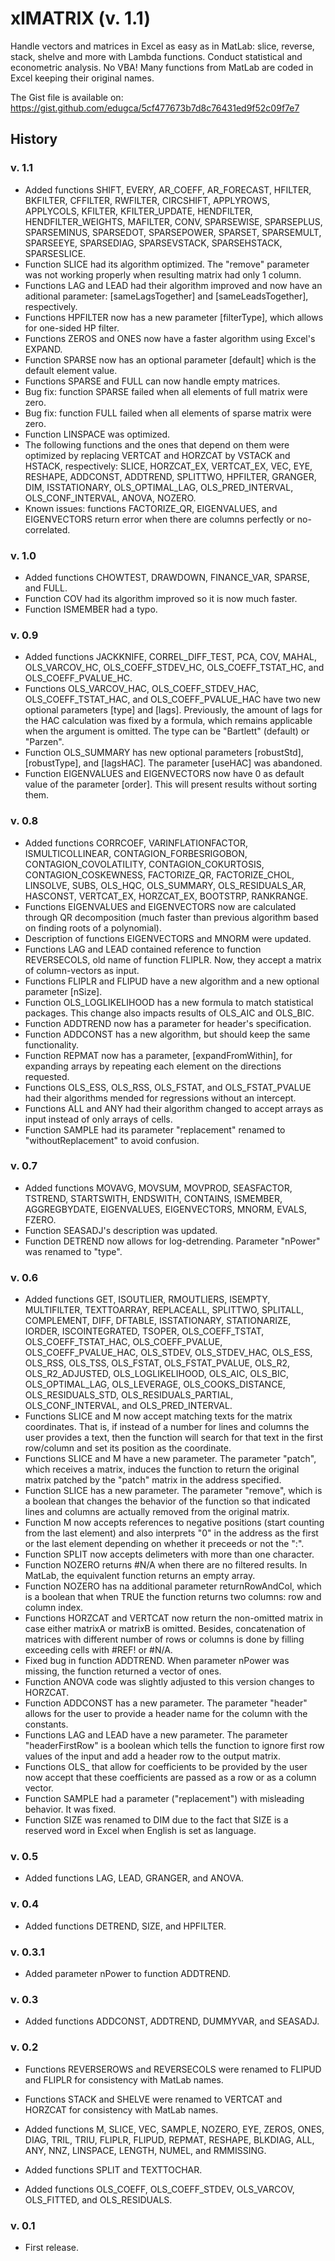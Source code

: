 # xlMATRIX (v. 1.1)

Handle vectors and matrices in Excel as easy as in MatLab: slice, reverse, stack, shelve and more with Lambda functions. Conduct statistical and econometric analysis. No VBA! Many functions from MatLab are coded in Excel keeping their original names.

The Gist file is available on:
https://gist.github.com/edugca/5cf477673b7d8c76431ed9f52c09f7e7

## History

### v. 1.1
- Added functions SHIFT, EVERY, AR_COEFF, AR_FORECAST, HFILTER, BKFILTER, CFFILTER, RWFILTER, CIRCSHIFT, APPLYROWS, APPLYCOLS, KFILTER, KFILTER_UPDATE, HENDFILTER, HENDFILTER_WEIGHTS, MAFILTER, CONV, SPARSEWISE, SPARSEPLUS, SPARSEMINUS, SPARSEDOT, SPARSEPOWER, SPARSET, SPARSEMULT, SPARSEEYE, SPARSEDIAG, SPARSEVSTACK, SPARSEHSTACK, SPARSESLICE.
- Function SLICE had its algorithm optimized. The "remove" parameter was not working properly when resulting matrix had only 1 column.
- Functions LAG and LEAD had their algorithm improved and now have an aditional parameter: [sameLagsTogether] and [sameLeadsTogether], respectively.
- Functions HPFILTER now has a new parameter [filterType], which allows for one-sided HP filter.
- Functions ZEROS and ONES now have a faster algorithm using Excel's EXPAND.
- Function SPARSE now has an optional parameter [default] which is the default element value.
- Functions SPARSE and FULL can now handle empty matrices.
- Bug fix: function SPARSE failed when all elements of full matrix were zero.
- Bug fix: function FULL failed when all elements of sparse matrix were zero.
- Function LINSPACE was optimized.
- The following functions and the ones that depend on them were optimized by replacing VERTCAT and HORZCAT by VSTACK and HSTACK, respectively: SLICE, HORZCAT_EX, VERTCAT_EX, VEC, EYE, RESHAPE, ADDCONST, ADDTREND, SPLITTWO, HPFILTER, GRANGER, DIM, ISSTATIONARY, OLS_OPTIMAL_LAG, OLS_PRED_INTERVAL, OLS_CONF_INTERVAL, ANOVA, NOZERO.
- Known issues: functions FACTORIZE_QR, EIGENVALUES, and EIGENVECTORS return error when there are columns perfectly or no-correlated.

### v. 1.0
- Added functions CHOWTEST, DRAWDOWN, FINANCE_VAR, SPARSE, and FULL.
- Function COV had its algorithm improved so it is now much faster.
- Function ISMEMBER had a typo.

### v. 0.9
- Added functions JACKKNIFE, CORREL_DIFF_TEST, PCA, COV, MAHAL, OLS_VARCOV_HC, OLS_COEFF_STDEV_HC, OLS_COEFF_TSTAT_HC, and OLS_COEFF_PVALUE_HC.
- Functions OLS_VARCOV_HAC, OLS_COEFF_STDEV_HAC, OLS_COEFF_TSTAT_HAC, and OLS_COEFF_PVALUE_HAC have two new optional parameters [type] and [lags]. Previously, the amount of lags for the HAC calculation was fixed by a formula, which remains applicable when the argument is omitted. The type can be "Bartlett" (default) or "Parzen".
- Function OLS_SUMMARY has new optional parameters [robustStd], [robustType], and [lagsHAC]. The parameter [useHAC] was abandoned.
- Function EIGENVALUES and EIGENVECTORS now have 0 as default value of the parameter [order]. This will present results without sorting them.

### v. 0.8
- Added functions CORRCOEF, VARINFLATIONFACTOR, ISMULTICOLLINEAR, CONTAGION_FORBESRIGOBON, CONTAGION_COVOLATILITY, CONTAGION_COKURTOSIS, CONTAGION_COSKEWNESS, FACTORIZE_QR, FACTORIZE_CHOL, LINSOLVE, SUBS, OLS_HQC, OLS_SUMMARY, OLS_RESIDUALS_AR, HASCONST, VERTCAT_EX, HORZCAT_EX, BOOTSTRP, RANKRANGE.
- Functions EIGENVALUES and EIGENVECTORS now are calculated through QR decomposition (much faster than previous algorithm based on finding roots of a polynomial).
- Description of functions EIGENVECTORS and MNORM were updated.
- Functions LAG and LEAD contained reference to function REVERSECOLS, old name of function FLIPLR. Now, they accept a matrix of column-vectors as input.
- Functions FLIPLR and FLIPUD have a new algorithm and a new optional parameter [nSize].
- Function OLS_LOGLIKELIHOOD has a new formula to match statistical packages. This change also impacts results of OLS_AIC and OLS_BIC.
- Function ADDTREND now has a parameter for header's specification.
- Function ADDCONST has a new algorithm, but should keep the same functionality.
- Function REPMAT now has a parameter, [expandFromWithin], for expanding arrays by repeating each element on the directions requested.
- Functions OLS_ESS, OLS_RSS, OLS_FSTAT, and OLS_FSTAT_PVALUE had their algorithms mended for regressions without an intercept.
- Functions ALL and ANY had their algorithm changed to accept arrays as input instead of only arrays of cells.
- Function SAMPLE had its parameter "replacement" renamed to "withoutReplacement" to avoid confusion.

### v. 0.7
- Added functions MOVAVG, MOVSUM, MOVPROD, SEASFACTOR, TSTREND, STARTSWITH, ENDSWITH, CONTAINS, ISMEMBER, AGGREGBYDATE, EIGENVALUES, EIGENVECTORS, MNORM, EVALS, FZERO.
- Function SEASADJ's description was updated.
- Function DETREND now allows for log-detrending. Parameter "nPower" was renamed to "type".

### v. 0.6
- Added functions GET, ISOUTLIER, RMOUTLIERS, ISEMPTY, MULTIFILTER, TEXTTOARRAY, REPLACEALL, SPLITTWO, SPLITALL, COMPLEMENT, DIFF, DFTABLE, ISSTATIONARY, STATIONARIZE, IORDER, ISCOINTEGRATED, TSOPER, OLS_COEFF_TSTAT, OLS_COEFF_TSTAT_HAC, OLS_COEFF_PVALUE, OLS_COEFF_PVALUE_HAC, OLS_STDEV, OLS_STDEV_HAC, OLS_ESS, OLS_RSS, OLS_TSS, OLS_FSTAT, OLS_FSTAT_PVALUE, OLS_R2, OLS_R2_ADJUSTED, OLS_LOGLIKELIHOOD, OLS_AIC, OLS_BIC, OLS_OPTIMAL_LAG, OLS_LEVERAGE, OLS_COOKS_DISTANCE, OLS_RESIDUALS_STD, OLS_RESIDUALS_PARTIAL, OLS_CONF_INTERVAL, and OLS_PRED_INTERVAL.
- Functions SLICE and M now accept matching texts for the matrix coordinates. That is, if instead of a number for lines and columns the user provides a text, then the function will search for that text in the first row/column and set its position as the coordinate.
- Functions SLICE and M have a new parameter. The parameter "patch", which receives a matrix, induces the function to return the original matrix patched by the "patch" matrix in the address specified.
- Function SLICE has a new parameter. The parameter "remove", which is a boolean that changes the behavior of the function so that indicated lines and columns are actually removed from the original matrix.
- Function M now accepts references to negative positions (start counting from the last element) and also interprets "0" in the address as the first or the last element depending on whether it preceeds or not the ":".
- Function SPLIT now accepts delimeters with more than one character.
- Function NOZERO returns #N/A when there are no filtered results. In MatLab, the equivalent function returns an empty array.
- Function NOZERO has na additional parameter returnRowAndCol, which is a boolean that when TRUE the function returns two columns: row and column index.
- Functions HORZCAT and VERTCAT now return the non-omitted matrix in case either matrixA or matrixB is omitted. Besides, concatenation of matrices with different number of rows or columns is done by filling exceeding cells with #REF! or #N/A.
- Fixed bug in function ADDTREND. When parameter nPower was missing, the function returned a vector of ones.
- Function ANOVA code was slightly adjusted to this version changes to HORZCAT.
- Function ADDCONST has a new parameter. The parameter "header" allows for the user to provide a header name for the column with the constants.
- Functions LAG and LEAD have a new parameter. The parameter "headerFirstRow" is a boolean which tells the function to ignore first row values of the input and add a header row to the output matrix.
- Functions OLS_ that allow for coefficients to be provided by the user now accept that these coefficients are passed as a row or as a column vector.
- Function SAMPLE had a parameter ("replacement") with misleading behavior. It was fixed.
- Function SIZE was renamed to DIM due to the fact that SIZE is a reserved word in Excel when English is set as language.

### v. 0.5
- Added functions LAG, LEAD, GRANGER, and ANOVA.

### v. 0.4
- Added functions DETREND, SIZE, and HPFILTER.

### v. 0.3.1
- Added parameter nPower to function ADDTREND.

### v. 0.3
- Added functions ADDCONST, ADDTREND, DUMMYVAR, and SEASADJ.

### v. 0.2
- Functions REVERSEROWS and REVERSECOLS were renamed to FLIPUD and FLIPLR for consistency with MatLab names.

- Functions STACK and SHELVE were renamed to VERTCAT and HORZCAT for consistency with MatLab names.

- Added functions M, SLICE, VEC, SAMPLE, NOZERO, EYE, ZEROS, ONES, DIAG, TRIL, TRIU, FLIPLR, FLIPUD, REPMAT, RESHAPE, BLKDIAG, ALL, ANY, NNZ, LINSPACE, LENGTH, NUMEL, and RMMISSING.

- Added functions SPLIT and TEXTTOCHAR.

- Added functions OLS_COEFF, OLS_COEFF_STDEV, OLS_VARCOV, OLS_FITTED, and OLS_RESIDUALS.

### v. 0.1
- First release.










